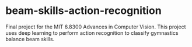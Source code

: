 # beam-skills-action-recognition
Final project for the MIT 6.8300 Advances in Computer Vision. This project uses deep learning to perform action recognition to classify gymnastics balance beam skills. 
